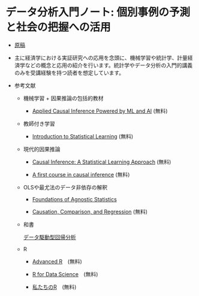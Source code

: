 # データ分析入門ノート: 個別事例の予測と社会の把握への活用

- [原稿](https://tetokawata.github.io/GentleML4Econ/)

- 主に経済学における実証研究への応用を念頭に、機械学習や統計学、計量経済学などの概念と応用の紹介を行います。統計学やデータ分析の入門的講義のみを受講経験を持つ読者を想定しています。

- 参考文献

    - 機械学習 $+$ 因果推論の包括的教材
    
        - [Applied Causal Inference Powered by ML and AI](https://causalml-book.org/) (無料)

    - 教師付き学習
    
        - [Introduction to Statistical Learning](https://www.statlearning.com/) (無料)

    - 現代的因果推論
    
        - [Causal Inference: A Statistical Learning Approach](https://web.stanford.edu/~swager/causal_inf_book.pdf) (無料)
    
        - [A first course in causal inference](https://arxiv.org/abs/2305.18793) (無料)

    - OLSや最尤法のデータ非依存の解釈

        - [Foundations of Agnostic Statistics](https://www.cambridge.org/core/books/foundations-of-agnostic-statistics/684756357E7E9B3DFF0A8157FB2DCECA)

        - [Causation, Comparison, and Regression](https://hdsr.mitpress.mit.edu/pub/1ybwbmlw/release/2) (無料)
        
    - 和書
        
         [データ駆動型回帰分析](https://www.nippyo.co.jp/shop/book/9267.html)

    - R

        - [Advanced R](https://adv-r.hadley.nz/)　(無料)
    
        - [R for Data Science](https://r4ds.had.co.nz/)　(無料)
    
        - [私たちのR](https://www.jaysong.net/RBook/)　(無料)
